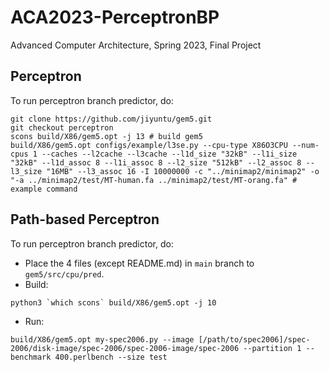 # ACA2023-PerceptronBP
Advanced Computer Architecture, Spring 2023, Final Project

## Perceptron
To run perceptron branch predictor, do:
```
git clone https://github.com/jiyuntu/gem5.git
git checkout perceptron
scons build/X86/gem5.opt -j 13 # build gem5
build/X86/gem5.opt configs/example/l3se.py --cpu-type X86O3CPU --num-cpus 1 --caches --l2cache --l3cache --l1d_size "32kB" --l1i_size "32kB" --l1d_assoc 8 --l1i_assoc 8 --l2_size "512kB" --l2_assoc 8 --l3_size "16MB" --l3_assoc 16 -I 10000000 -c "../minimap2/minimap2" -o "-a ../minimap2/test/MT-human.fa ../minimap2/test/MT-orang.fa" # example command
```

## Path-based Perceptron
To run perceptron branch predictor, do:
- Place the 4 files (except README.md) in `main` branch to `gem5/src/cpu/pred`.
- Build:
```
python3 `which scons` build/X86/gem5.opt -j 10
```
- Run:
```
build/X86/gem5.opt my-spec2006.py --image [/path/to/spec2006]/spec-2006/disk-image/spec-2006/spec-2006-image/spec-2006 --partition 1 --benchmark 400.perlbench --size test
```
